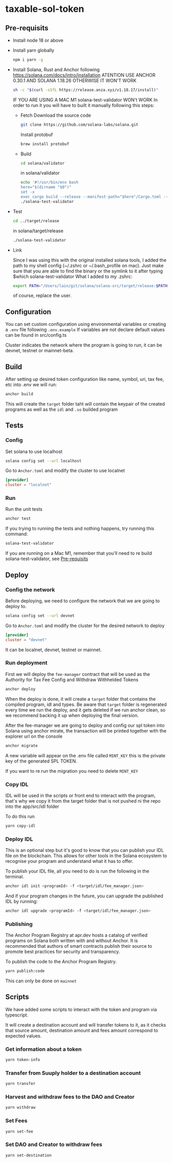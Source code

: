 # taxable-sol-token

## Pre-requisits

- Install node 18 or above
- Install yarn globally

    ```bash
    npm i yarn -g
    ```

- Install Solana, Rust and Anchor following <https://solana.com/docs/intro/installation>
    ATENTION USE ANCHOR 0.30.1 AND SOLANA 1.18.26 OTHERWISE IT WON'T WORK

    ```bash
    sh -c "$(curl -sSfL https://release.anza.xyz/v1.18.17/install)"
    ```

    IF YOU ARE USING A MAC M1 solana-test-validator WON't WORK
    In order to run it you will have to built it manually following this steps:

  - Fetch
    Download the source code

    ```bash
    git clone https://github.com/solana-labs/solana.git
    ```

    Install protobuf

    ```bash
    brew install protobuf
    ```

  - Build

    ```bash
    cd solana/validator
    ```

    in solana/validator

    ```bash
    echo '#!/usr/bin/env bash
    here="$(dirname "$0")"
    set -x
    exec cargo build --release --manifest-path="$here"/Cargo.toml --bin solana-test-validator -- "$@"' > solana-test-validator
    ./solana-test-validator
    ```

- Test

    ```bash
    cd ../target/release
    ```

    in solana/target/release

    ```bash
    ./solana-test-validator
    ```

- Link

    Since I was using this with the original installed solana tools, I added the path to my shell config (~/.zshrc or ~/.bash_profile on mac). Just make sure that you are able to find the binary or the symlink to it after typing $which solana-test-validator What I added to my .zshrc:

    ```bash
    export PATH="/Users/lain/git/solana/solana-src/target/release:$PATH"
    ```

    of course, replace the user.

## Configuration

You can set custom configuration using environmental variables or creating a `.env` file following `.env.example`
If variables are not declare default values can be found in src/config.ts

Cluster indicates the network where the program is going to run, it can be devnet, testnet or mainnet-beta.

## Build

After setting up desired token configuration like name, symbol, uri, tax fee, etc into .env we will run:

```bash
anchor build
```

This will create the `target` folder taht will contain the keypair of the created programs as well as the `idl` and `.so` builded program

## Tests

### Config

Set solana to use localhost

```bash
solana config set --url localhost

```

Go to `Anchor.toml` and modify the cluster to use localnet

```toml
[provider]
cluster = "localnet"
```

### Run

Run the unit tests

```bash
anchor test
```

If you trying to running the tests and nothing happens, try running this command:

```bash
solana-test-validator

```

If you are running on a Mac M1, remember that you'll need to re build solana-test-validator, see [Pre-requisits](#pre-requisits)

## Deploy

### Config the network

Before deploying, we need to configure the network that we are going to deploy to.

```bash
solana config set --url devnet

```

Go to `Anchor.toml` and modify the cluster for the desired network to deploy

```toml
[provider]
cluster = "devnet"
```

It can be  localnet, devnet, testnet or mainnet.

### Run deployment

First we will deploy the `fee-manager` contract that will be used as the Authority for Tax Fee Config and Withdraw Withhelded Tokens

```bash
anchor deploy
```

When the deploy is done, it will create a `target` folder that contains the compiled program, idl and types.
Be aware that `target` folder is regenerated every time we run the deploy, and it gets deleted if we run anchor clean, so we recommend backing it up when deploying the final version.

After the fee-manager we are going to deploy and config our spl token into Solana using anchor mirate, the transaction will be printed together with the explorer url on the console

```bash
anchor migrate
```

A new variable will appear on the .env file called `MINT_KEY` this is the private key of the generated SPL TOKEN.

If you want to re run the migration you need to delete `MINT_KEY`

### Copy IDL

IDL will be used in the scripts or front end to interact with the program, that's why we copy it from the target folder that is not pushed ni the repo into the app/src/idl folder

To do this run

```bash
yarn copy-idl
```

### Deploy IDL

This is an optional step but it's good to know that you can publish your IDL file on the blockchain. This allows for other tools in the Solana ecosystem to recognise your program and understand what it has to offer.

To publish your IDL file, all you need to do is run the following in the terminal.

```bash
anchor idl init <programId> -f <target/idl/fee_manager.json>
```

And if your program changes in the future, you can upgrade the published IDL by running:

```bash
anchor idl upgrade <programId> -f <target/idl/fee_manager.json>
```

### Publishing

The Anchor Program Registry at apr.dev hosts a catalog of verified programs on Solana both written with and without Anchor. It is recommended that authors of smart contracts publish their source to promote best practices for security and transparency.

To publish the code to the Anchor Program Registry.

```bash
yarn publish:code
```

This can only be done on `mainnet`

## Scripts

We have added some scripts to interact with the token and program via typescript.

It will create a destination account and will transfer tokens to it, as it checks that source amount, destination amount and fees amount correspond to expected values.

### Get information about a token

```bash
yarn token-info
```

### Transfer from Suuply holder to a destination account

```bash
yarn transfer
```

### Harvest and withdraw fees to the DAO and Creator

```bash
yarn withdraw
```

### Set Fees

```bash
yarn set-fee
```

### Set DAO and Creator to withdraw fees

```bash
yarn set-destination
```
